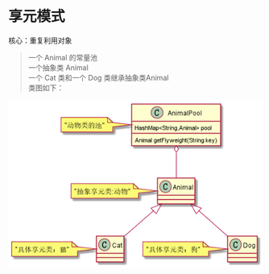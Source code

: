 # 享元模式

核心：重复利用对象     

> 一个 Animal 的常量池       
一个抽象类 Animal      
一个 Cat 类和一个 Dog 类继承抽象类Animal   
类图如下：    

![Alt](./img/Flyweight.png)       